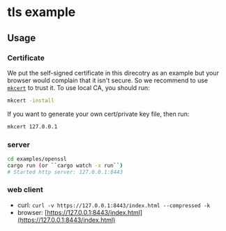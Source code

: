 # tls example

## Usage

### Certificate

We put the self-signed certificate in this direcotry as an example
but your browser would complain that it isn't secure.
So we recommend to use [`mkcert`] to trust it. To use local CA, you should run:

```bash
mkcert -install
```

If you want to generate your own cert/private key file, then run:

```bash
mkcert 127.0.0.1
```

[`mkcert`]: https://github.com/FiloSottile/mkcert

### server

```bash
cd examples/openssl
cargo run (or ``cargo watch -x run``)
# Started http server: 127.0.0.1:8443
```

### web client

- curl: ``curl -v https://127.0.0.1:8443/index.html --compressed -k``
- browser: [https://127.0.0.1:8443/index.html](https://127.0.0.1:8443/index.html)
